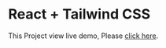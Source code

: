 # React + Tailwind CSS

This Project view live demo, Please [click here](https://bmi-calculator-lemon-phi.vercel.app/).
